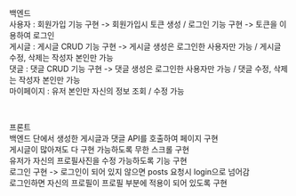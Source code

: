 백엔드 <br/>
사용자 : 회원가입 기능 구현 -> 회원가입시 토큰 생성 / 로그인 기능 구현 -> 토큰을 이용하여 로그인 <br/>
게시글 : 게시글 CRUD 기능 구현 -> 게시글 생성은 로그인한 사용자만 가능 / 게시글 수정, 삭제는 작성자 본인만 가능 <br/>
댓글 : 댓글 CRUD 기능 구현 -> 댓글 생성은 로그인한 사용자만 가능 / 댓글 수정, 삭제는 작성자 본인만 가능 <br/>
마이페이지 : 유저 본인만 자신의 정보 조회 / 수정 가능 <br/>

<br/>

프론트 <br/>
백엔드 단에서 생성한 게시글과 댓글 API를 호출하여 페이지 구현 <br/>
게시글이 많아져도 다 구현 가능하도록 무한 스크롤 구현 <br/>
유저가 자신의 프로필사진을 수정 가능하도록 기능 구현 <br/>
로그인 구현 -> 로그인이 되어 있지 않으면 posts 요청시 login으로 넘어감 <br/>
로그인하면 자신의 프로필이 프로필 부분에 적용이 되어 있도록 구현 <br/>
